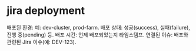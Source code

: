 # jira deployment


배포된 환경: 예: dev-cluster, prod-farm.
배포 상태: 성공(success), 실패(failure), 진행 중(pending) 등.
배포 시간: 언제 배포되었는지 타임스탬프.
연결된 이슈: 배포와 관련된 Jira 이슈(예: DEV-123).
